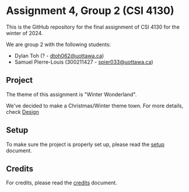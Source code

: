 # Assignment 4, Group 2 (CSI 4130)

This is the GitHub repository for the final assignment of CSI 4130 for the winter of 2024.

We are group 2 with the following students:
- Dylan Toh (? - [dtoh062@uottawa.ca](mailto://dtoh062@uottawa.ca))
- Samuel Pierre-Louis (300211427 - [spier033@uottawa.ca](mailto://spier033@uottawa.ca))

## Project

The theme of this assignment is "Winter Wonderland".

We've decided to make a Christmas/Winter theme town. For more details, check [Design](/design/)

## Setup

To make sure the project is properly set up, please read the [setup](/setup.md) document.

## Credits

For credits, please read the [credits](/credits.md) document.